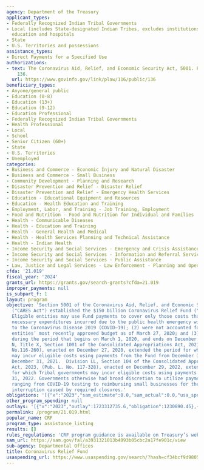 ```yaml
---
agency: Department of the Treasury
applicant_types:
- Federally Recognized Indian Tribal Governments
- Local (includes State-designated Indian Tribes, excludes institutions of higher
  education and hospitals
- State
- U.S. Territories and possessions
assistance_types:
- Direct Payments for a Specified Use
authorizations:
- text: The Coronavirus Aid, Relief, and Economic Security Act, 5001. Pub. L. 116,
    136.
  url: https://www.govinfo.gov/link/plaw/116/public/136
beneficiary_types:
- Anyone/general public
- Education (0-8)
- Education (13+)
- Education (9-12)
- Education Professional
- Federally Recognized Indian Tribal Governments
- Health Professional
- Local
- School
- Senior Citizen (60+)
- State
- U.S. Territories
- Unemployed
categories:
- Business and Commerce - Economic Injury and Natural Disaster
- Business and Commerce - Small Business
- Community Development - Planning and Research
- Disaster Prevention and Relief - Disaster Relief
- Disaster Prevention and Relief - Emergency Health Services
- Education - Educational Equipment and Resources
- Education - Health Education and Training
- Employment, Labor, and Training - Job Training, Employment
- Food and Nutrition - Food and Nutrition for Individual and Families
- Health - Communicable Diseases
- Health - Education and Training
- Health - General Health and Medical
- Health - Health Services Planning and Technical Assistance
- Health - Indian Health
- Income Security and Social Services - Emergency and Crisis Assistance
- Income Security and Social Services - Information and Referral Services
- Income Security and Social Services - Public Assistance
- Law, Justice and Legal Services - Law Enforcement - Planning and Operations
cfda: '21.019'
fiscal_year: '2024'
grants_url: https://grants.gov/search-grants?cfda=21.019
improper_payments: null
is_subpart_f: 1
layout: program
objective: 'Section 5001 of the Coronavirus Aid, Relief, and Economic Security Act
  ("CARES Act") established the $150 billion Coronavirus Relief Fund ("the Fund").
  Eligible entities may use Fund payments to cover only those costs that: (1) are
  necessary expenditures incurred due to the public health emergency with respect
  to the Coronavirus Disease 2019 (COVID–19); (2) were not accounted for in the eligible
  entities’ most recently approved budget as of March 27, 2020; and (3) were incurred
  during the period that begins on March 1, 2020, and ends on December 30, 2020. Division
  N, Title X, Section 1001 of the Consolidated Appropriations Act, 2021, (Pub. L.
  No.116-260), enacted on December 27, 2020, extended the period for which all recipients
  may incur eligible costs using payments from the Fund from December 30, 2020, to
  December 31, 2021.  Division LL, Section 104 of the Consolidated Appropriations
  Act, 2023, (Pub. L. No. 117-328), enacted on December 29, 2022, extended the period
  for which Tribal governments may incur eligible costs using payments to December
  31, 2022. Governments otherwise had broad discretion to utilize payments for expenditures
  ranging from COVID-19 testing to reimbursing small businesses for the costs of business
  interruption caused by required closures.'
obligations: '[{"x":"2023","sam_estimate":0.0,"sam_actual":0.0,"usa_spending_actual":-61229636.8},{"x":"2024","sam_estimate":0.0,"sam_actual":0.0,"usa_spending_actual":-18571509.1},{"x":"2025","sam_estimate":0.0,"sam_actual":0.0,"usa_spending_actual":-1162340.62}]'
other_program_spending: null
outlays: '[{"x":"2023","outlay":1723312735.6,"obligation":1230890.45},{"x":"2024","outlay":0.0,"obligation":0.0},{"x":"2025","outlay":0.0,"obligation":0.0}]'
permalink: /program/21.019.html
popular_name: CRF
program_type: assistance_listing
results: []
rules_regulations: 'CRF program guidance is available on Treasury’s website: https://home.treasury.gov/policy-issues/coronavirus/assistance-for-state-local-and-tribal-governments/coronavirus-relief-fund'
sam_url: https://sam.gov/fal/a3931321013b4893b05cbc2a17fe901c/view
sub-agency: Departmental Offices
title: Coronavirus Relief Fund
usaspending_url: https://www.usaspending.gov/search/?hash=cf34bcf9d980582f7ddc7ab04ea1bd06
---
```

